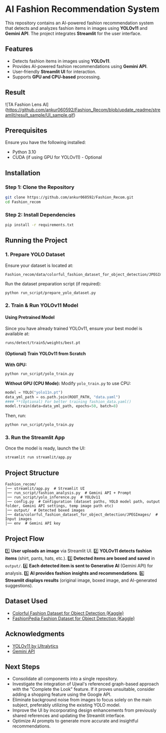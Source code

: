 # AI Fashion Recommendation System

This repository contains an AI-powered fashion recommendation system that detects and analyzes fashion items in images using **YOLOv11** and **Gemini API**. The project integrates **Streamlit** for the user interface.

## Features

- Detects fashion items in images using **YOLOv11**.
- Provides AI-powered fashion recommendations using **Gemini API**.
- User-friendly **Streamlit UI** for interaction.
- Supports **GPU and CPU-based** processing.

## Result
![TA Fashion Lens AI] (https://github.com/ankur060592/Fashion_Recom/blob/update_readme/streamlit/result_sample/UI_sample.gif)

## Prerequisites

Ensure you have the following installed:

- Python 3.10
- CUDA (if using GPU for YOLOv11) - Optional

## Installation

### Step 1: Clone the Repository

```bash
git clone https://github.com/ankur060592/Fashion_Recom.git
cd Fashion_recom
```

### Step 2: Install Dependencies

```bash
pip install -r requirements.txt
```

## Running the Project

### 1. Prepare YOLO Dataset

Ensure your dataset is located at:
```
Fashion_recom/data/colorful_fashion_dataset_for_object_detection/JPEGImages/
```

Run the dataset preparation script (if required):
```bash
python run_script/prepare_yolo_dataset.py
```

### 2. Train & Run YOLOv11 Model

#### **Using Pretrained Model**
Since you have already trained YOLOv11, ensure your best model is available at:
```
runs/detect/train5/weights/best.pt
```

#### **(Optional) Train YOLOv11 from Scratch**
**With GPU:**
```bash
python run_script/yolo_train.py
```

**Without GPU (CPU Mode):**
Modify `yolo_train.py` to use CPU:
```python
model = YOLO("yolo11n.pt")
data_yml_path = os.path.join(ROOT_PATH, "data.yaml")
#### **(Optional) For better training fashion_data.yaml()
model.train(data=data_yml_path, epochs=50, batch=8)
```
Then, run:
```bash
python run_script/yolo_train.py
```

### 3. Run the Streamlit App

Once the model is ready, launch the UI:
```bash
streamlit run streamlit/app.py
```

## Project Structure
```
Fashion_recom/
│── streamlit/app.py  # Streamlit UI
│── run_script/fashion_analysis.py  # Gemini API + Prompt
│── run_script/yolo_inference.py  # YOLOv11
│── config.py  # Configuration (dataset paths, YOLO model path, output folder, Gemini API settings, temp image path etc)
│── output/  # Detected boxed images
│── data/colorful_fashion_dataset_for_object_detection/JPEGImages/  # Input images
│── env  # Gemini API key
```

## Project Flow

1️⃣ **User uploads an image** via Streamlit UI.
2️⃣ **YOLOv11 detects fashion items** (shirt, pants, hats, etc.).
3️⃣ **Detected items are boxed and saved** in `output/`.
4️⃣ **Each detected item is sent to Generative AI** (Gemini API) for analysis.
5️⃣ **AI provides fashion insights and recommendations**.
6️⃣ **Streamlit displays results** (original image, boxed image, and AI-generated suggestions).

## Dataset Used
- [Colorful Fashion Dataset for Object Detection (Kaggle)](https://www.kaggle.com/datasets)
- [FashionPedia Fashion Dataset for Object Detection (Kaggle)](https://www.kaggle.com/datasets)

## Acknowledgments

- [YOLOv11 by Ultralytics](https://github.com/ultralytics/ultralytics)
- [Gemini API](https://ai.google.dev/)

## Next Steps
- Consolidate all components into a single repository.  
- Investigate the integration of Ujwal's referenced graph-based approach with the "Complete the Look" feature. If it proves unsuitable, consider adding a shopping feature using the Google API.  
- Eliminate background noise from images to focus solely on the main subject, preferably utilizing the existing YOLO model.  
- Improve the UI by incorporating design enhancements from previously shared references and updating the Streamlit interface.  
- Optimize AI prompts to generate more accurate and insightful recommendations.  

